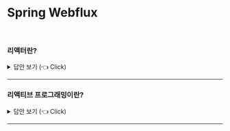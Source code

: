 # Spring Webflux
<br>


### 리액터란?

<details>
   <summary> 답안 보기 (👈 Click)</summary>
<br />
[참고: 스프링 인 액션]    

+ 신문이나 잡지를 구독해본 적이 있는가? 인터넷으로 인해 기존 출판물의 구독자가 줄어든 것은 분명하다. <br> 
  그러나 종이에 인쇄된 신문 구독이 그 날의 소식을 알 수 있는 가장 좋은 방법 중 하나였던 시절이 있었습니다. <br> 
  이 때는 아침을 먹으면서 또는 출근길에 읽기 위해 최신 소식을 담은 신문의 배달을 매일 아침에 기다리곤 했습니다. <br> 
  
  구독료를 지불하고 며칠이 지났지만 신문이 배달되지 않는다고 가정해 봅니다. <br> 
  며칠이 더 지난 후에 신문사 영업소에 전화해서 신문을 받지 못한 이유를 묻습니다. <br> 
  이 때, "1년치 구독료를 내셨군요. 아직 1년이 끝나지 않았습니다. 1년 동안의 신문이 모두 준비되면 한꺼번에 받으실겁니다" <br> 
  라는 황당한 답변을 듣는다면 얼마나 놀라울지 상상해 봅니다. <br> 
  
  다행히도 이런 식으로 신문 구독이 처리되지는 않습니다. 신문에 실린 기사가 최신일 때, 독자가 읽을 수 있도록 신문은 출간 후 <br> 
  가능한 빨리 배달됩니다. 또한, 독자가 가장 최근 기사를 읽는 동안 신문 기자는 다음 판에 실을 새로운 기사를 작성합니다. <br> 
  그리고 신문사는 다음 판의 출간을 서두릅니다. <br> 
  이 모든 것은 병행으로 진행됩니다. <br> 
  
  애플리케이션 코드를 개발할 때는, 명령형(imperative)와 리액티브(reactive)의 두 가지 형태로 코드를 작성할 수 있습니다. <br> 
  
  명령형 코드는 앞에서 상상했던 황당하며 실제가 아닌 신문 구독과 매우 유사합니다. <br> 
  이것은 순차적으로 연속되는 작업이며, 각 작업은 한 번에 하나씩 그리고 이전 작업 다음에 실행됩니다. <br> 
  데이터는 모아서 처리되고, 이전 작업이 데이터 처리를 끝낸 후에 다음 작업으로 넘어갈 수 있습니다. <br> 
  
  리액티브 코드는 실제 신문 구독과 매우 비슷합니다. 데이터 처리를 위해 일련의 작업들이 정의되지만, <br> 
  이 작업들은 병렬로 실행될 수 있습니다. 그리고 각 작업은 부분 집합의 데이터를 처리할 수 있으며, <br> 
  처리가 끝난 데이터를 다음 작업에 넘겨주고 다른 부분 집합의 데이터로 계속 작업할 수 있습니다. <br> 
  
  이번 장에서는 잠시 타코 클라우드 애플리케이션을 접어 두고, 프로젝트 리액터를 살펴볼 것입니다. <br> 
  리액터는 스프링 프로젝트의 일부분인 리액티브 프로그래밍 라이브러리입니다. <br> 
  그리고 리액터는 스프링 5에서 리액티브 프로그래밍을 지원하는 데 필요한 기반이므로, <br> 
  먼저 리액터를 파악한 다음에 스프링으로 리액티브 컨트롤러와 리퍼지터리를 빌드하는 것이 중요합니다. <br> 
  
   
</details>

-----------------------

### 리액티브 프로그래밍이란?

<details>
   <summary> 답안 보기 (👈 Click)</summary>
<br />
[참고: 스프링 인 액션]    

+ 리액티브 프로그래밍은 명령형 프로그래밍의 대안이 되는 패러다임입니다. <br> 
  명령형 프로그래밍의 한계를 해결할 수 있기 때문입니다. <br> 
  이런 한계를 이해하면 리액티브 모델의 장점을 더 확실하게 이해할 수 있습니다. <br> 
  
  여러분이 필자와 같은 개발자라면 명령형 프로그래밍을 먼저 경험했을 것입니다. <br> 
  실제로 현재 우리가 작성하는 대부분의 코드는 여전히 명령형일 가능성이 높습니다. <br> 
  명령형 프로그래밍은 학생들이 학교에서 프로그래밍을 배우기 쉬우며, <br> 
  기업에 필요한 대부분의 코드를 구성할 만큼 강력합니다. <br> 
  
  명령형 프로그래밍의 발상은 간단합니다. 즉, 한 번에 하나씩 만나는 순서대로 실행되는 명령어들로 코드를 작성하면 됩니다. <br> 
  그리고 프로그램에서는 하나의 작업이 완전히 끝나기를 기다렸다가, 그 다음 작업을 수행합니다. <br> 
  각 단계마다 처리되는 데이터는 전체를 처리할 수 있도록 사용할 수 있어야 합니다. <br> 
  
  그러나 작업이 수행되는 동안 특히 이 작업이 원격지 서버로부터 데이터베이스에 데이터를 쓰거나 가져오는 것과 같은 것이라면 <br> 
  이 작업이 완료될때까지 아무것도 할 수 없습니다. <br> 
  따라서 이 작업을 수행하는 스레드는 차단됩니다. <br> 
  이렇게 차단되는 스레드는 낭비입니다. <br> 
  
  자바를 비롯해서 대부분의 프로그래밍 언어는 동시 프로그래밍을 지원합니다. <br> 
  자바에서는 스레드가 어떤 작업을 계속 수행하는 동안 이 스레드에서 다른 스레드를 시작시키고 작업을 수행하게 하는 것은 매우 쉽습니다. <br> 
  그러나 스레드를 생성하는 것은 쉬울지라도 생성된 스레드는 어떤 이유로든 결국 차단됩니다. <br> 
  게다가 다중 스레드로 동시성을 관리하는 것은 쉽지 않습니다. <br> 
  스레드가 많을수록 더 복잡해지기 때문입니다. <br> 
  
  이에 반해 리액티브 프로그래밍은 본질적으로 함수적이면서 선언적입니다. 즉, 순차적으로 수행되는 작업 단계를 나타낸 것이 아니라, <br> 
  데이터가 흘러가는 파이프라인이나 스트림을 포함합니다. <br> 
  그리고 이런 리액티브 스트림은 데이터 전체를 사용할 수 있을 때까지 기다리지 않고 사용 가능한 데이터가 있을 때마다 처리되므로 <br> 
  사실상 입력되는 데이터는 무한할 수 있습니다. (예를 들어, 끊임없이 변동되는 어떤 지역의 실시간 온도 데이터) 
  
  실세계에 비유한다면 명령형 프로그래밍은 물풍선이고, 리액티브 프로그래밍은 정원용 호스로 생각할 수 있습니다. <br> 
  둘 다 무더운 여름날에 낌새를 못 채는 친구를 깜짝 놀라게 하고 물세례를 하는데 사용할 수 있습니다. <br> 
  그러나 실행 방식은 다릅니다. <br> 
  
  물풍선은 한 번에 모든 물을 담았다가 충격이 가해지는 순간 의도한 목표를 물로 흠뻑 적십니다. <br> 
  그러나 물풍선은 한정된 용량을 가지므로, 더 많은 사람들에게 물세례를 퍼부으려면 물풍선의 수량을 늘려서 용량을 확장하는 수 밖에 없습니다. <br> 
  
  정원용 호스는 수도꼭지로부터 분무기 노즐로 흐르는 물줄기로 물을 전달합니다. <br> 
  특정 시점에서 정원용 호스의 용량은 한정될 수 있습니다. 그러나 물을 계속 트는 동안에는 무한정입니다. <br> 
  수도꼭지로부터 호스로 물이 흐르기만 한다면 호스를 거쳐 분무기 노즐로 계속 살포될 것입니다. <br> 
  정원용 호스는 쉽게 확장될 수 있어서 가능한 많은 친구들에게 물세례를 줄 수 있습니다. <br> 
  
  본질적으로 물풍선은 잘못한 부분이 없습니다. <br> 
  그러나 정원용 호스를 잡고 있는 사람은 확장성과 성능 관점에서 유리합니다. 
  
     
</details>


-----------------------
